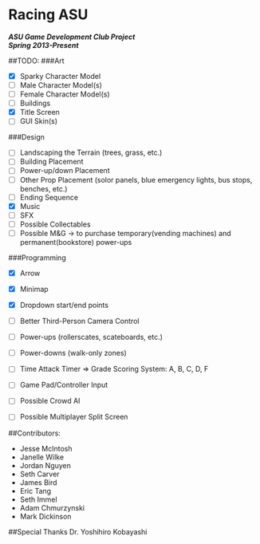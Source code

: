 Racing ASU
=========

***ASU Game Development Club Project***<br/>
***Spring 2013-Present***


##TODO:
###Art
- [x] Sparky Character Model
- [ ] Male Character Model(s)
- [ ] Female Character Model(s)
- [ ] Buildings
- [x] Title Screen
- [ ] GUI Skin(s)

###Design
- [ ] Landscaping the Terrain (trees, grass, etc.)
- [ ] Building Placement
- [ ] Power-up/down Placement
- [ ] Other Prop Placement (solor panels, blue emergency lights, bus stops, benches, etc.)
- [ ] Ending Sequence
- [x] Music
- [ ] SFX
- [ ] Possible Collectables
- [ ] Possible M&G -> to purchase temporary(vending machines) and permanent(bookstore) power-ups

###Programming
- [x] Arrow
- [x] Minimap
- [x] Dropdown start/end points
- [ ] Better Third-Person Camera Control
- [ ] Power-ups (rollerscates, scateboards, etc.)
- [ ] Power-downs (walk-only zones)
- [ ] Time Attack Timer => Grade Scoring System: A, B, C, D, F
- [ ] Game Pad/Controller Input
- [ ] Possible Crowd AI
- [ ] Possible Multiplayer Split Screen



##Contributors:
* Jesse McIntosh
* Janelle Wilke
* Jordan Nguyen
* Seth Carver
* James Bird
* Eric Tang
* Seth Immel
* Adam Chmurzynski
* Mark Dickinson


##Special Thanks
Dr. Yoshihiro Kobayashi
